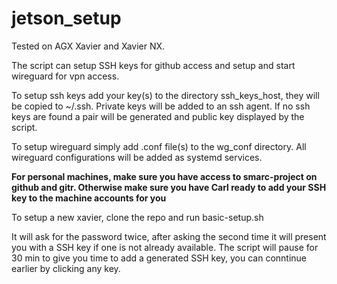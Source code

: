 # jetson_setup
Tested on AGX Xavier and Xavier NX.

The script can setup SSH keys for github access and setup and start wireguard for vpn access.

To setup ssh keys add your key(s) to the directory ssh_keys_host, they will be copied to ~/.ssh.
Private keys will be added to an ssh agent.
If no ssh keys are found a pair will be generated and public key displayed by the script.

To setup wireguard simply add .conf file(s) to the wg_conf directory.
All wireguard configurations will be added as systemd services.

**For personal machines, make sure you have access to smarc-project on github and gitr.
Otherwise make sure you have Carl ready to add your SSH key to the machine accounts for you**

To setup a new xavier, clone the repo and run basic-setup.sh

It will ask for the password twice, after asking the second time it will present you with a SSH key if one is not already available.
The script will pause for 30 min to give you time to add a generated SSH key, you can conntinue earlier by clicking any key.
